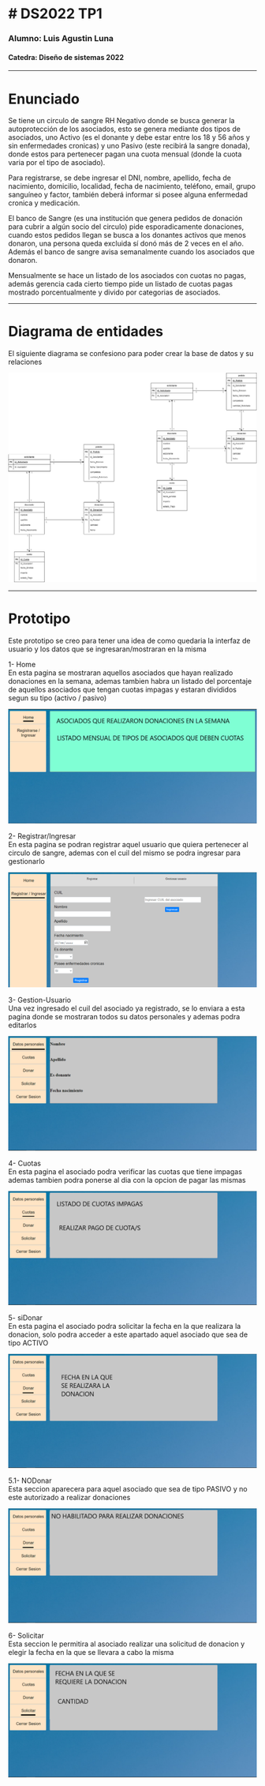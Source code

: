 <h1># DS2022 TP1</h1>
<h3>Alumno: Luis Agustin Luna</h3>
<h4>Catedra: Diseño  de sistemas 2022</h4>
<hr>
<h1>Enunciado</h1>
Se tiene un circulo de sangre RH Negativo donde se busca generar la autoprotección de los asociados, esto se genera mediante dos tipos de asociados, uno Activo (es el donante y debe estar entre los 18 y 56 años y sin enfermedades cronicas) y uno Pasivo (este recibirá la sangre donada), donde estos para pertenecer pagan una cuota mensual (donde la cuota varia por el tipo de asociado).

Para registrarse, se debe ingresar el DNI, nombre, apellido, fecha de nacimiento, domicilio, localidad, fecha de nacimiento, teléfono, email, grupo sanguíneo y factor, también deberá informar si posee alguna enfermedad cronica y medicación.

El banco de Sangre (es una institución que genera pedidos de donación para cubrir a algún socio del circulo) pide esporadicamente donaciones, cuando estos pedidos llegan se busca a los donantes activos que menos donaron, una persona queda excluida sí donó más de 2 veces en el año. Además el banco de sangre avisa semanalmente cuando los asociados que donaron.

Mensualmente se hace un listado de los asociados con cuotas no pagas, además gerencia cada cierto tiempo pide un listado de cuotas pagas mostrado porcentualmente y divido por categorias de asociados.
<hr>
<h1>Diagrama de entidades</h1>
<p>El siguiente diagrama se confesiono para poder crear la base de datos y su relaciones</p>
<img  src="\resources\diagrama.jpg">
<hr>
<h1>Prototipo</h1>
<p>Este prototipo se creo para tener una idea de como quedaria la interfaz de usuario y los datos que se ingresaran/mostraran en la misma</p>
<p>1- Home <br>En esta pagina se mostraran aquellos asociados que hayan realizado donaciones en la semana, ademas tambien habra un listado del porcentaje de aquellos asociados que tengan cuotas impagas y estaran divididos segun su tipo (activo / pasivo)  </p>
<img src="\resources\Prototipo\1-Home.PNG">
<p>2- Registrar/Ingresar <br>En esta pagina se podran registrar aquel usuario que quiera pertenecer al circulo de sangre, ademas con el cuil del mismo se podra ingresar para gestionarlo</p>
<img src="\resources\Prototipo\2-Registrar-Ingresar.PNG">
<p>3- Gestion-Usuario <br>Una vez ingresado el cuil del asociado ya registrado, se lo enviara a esta pagina donde se mostraran todos su datos personales y ademas podra editarlos</p>
<img src="\resources\Prototipo\3-Gestion-Usuario.png">
<p>4- Cuotas <br>En esta pagina el asociado podra verificar las cuotas que tiene impagas ademas tambien podra ponerse al dia con la opcion de pagar las mismas</p>
<img src="\resources\Prototipo\4-Cuotas.png">
<p>5- siDonar <br>En esta pagina el asociado podra solicitar la fecha en la que realizara la donacion, solo podra acceder a este apartado aquel asociado que sea de tipo ACTIVO</p>
<img src="\resources\Prototipo\5-siDonar.png">
<p>5.1- NODonar <br>Esta seccion aparecera para aquel asociado que sea de tipo PASIVO y no este autorizado a realizar donaciones</p>
<img src="\resources\Prototipo\5.1-noDonar.png">
<p>6- Solicitar <br>Esta seccion le permitira al asociado realizar una solicitud de donacion y elegir la fecha en la que se llevara a cabo la misma</p>
<img src="\resources\Prototipo\6-Solicitar.png">